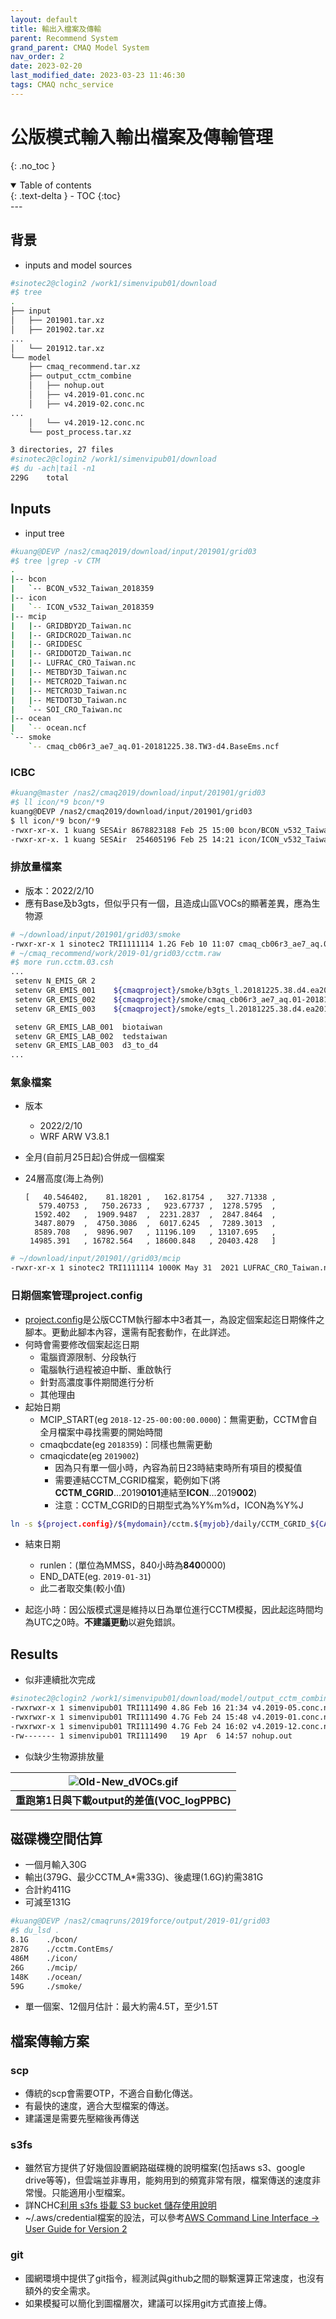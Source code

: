 ```yaml
---
layout: default
title: 輸出入檔案及傳輸
parent: Recommend System
grand_parent: CMAQ Model System
nav_order: 2
date: 2023-02-20
last_modified_date: 2023-03-23 11:46:30
tags: CMAQ nchc_service
---
```


# 公版模式輸入輸出檔案及傳輸管理
{: .no_toc }

<details open markdown="block">
  <summary>
    Table of contents
  </summary>
  {: .text-delta }
- TOC
{:toc}
</details>
---

## 背景

- inputs and model sources

```bash
#sinotec2@clogin2 /work1/simenvipub01/download
#$ tree
.
├── input
│   ├── 201901.tar.xz
│   ├── 201902.tar.xz
...
│   └── 201912.tar.xz
└── model
    ├── cmaq_recommend.tar.xz
    ├── output_cctm_combine
    │   ├── nohup.out
    │   ├── v4.2019-01.conc.nc
    │   ├── v4.2019-02.conc.nc
...
    │   └── v4.2019-12.conc.nc
    └── post_process.tar.xz

3 directories, 27 files
#sinotec2@clogin2 /work1/simenvipub01/download
#$ du -ach|tail -n1
229G    total
```

## Inputs

- input tree

```bash
#kuang@DEVP /nas2/cmaq2019/download/input/201901/grid03
#$ tree |grep -v CTM
.
|-- bcon
|   `-- BCON_v532_Taiwan_2018359
|-- icon
|   `-- ICON_v532_Taiwan_2018359
|-- mcip
|   |-- GRIDBDY2D_Taiwan.nc
|   |-- GRIDCRO2D_Taiwan.nc
|   |-- GRIDDESC
|   |-- GRIDDOT2D_Taiwan.nc
|   |-- LUFRAC_CRO_Taiwan.nc
|   |-- METBDY3D_Taiwan.nc
|   |-- METCRO2D_Taiwan.nc
|   |-- METCRO3D_Taiwan.nc
|   |-- METDOT3D_Taiwan.nc
|   `-- SOI_CRO_Taiwan.nc
|-- ocean
|   `-- ocean.ncf
`-- smoke
    `-- cmaq_cb06r3_ae7_aq.01-20181225.38.TW3-d4.BaseEms.ncf
```

### ICBC

```bash
#kuang@master /nas2/cmaq2019/download/input/201901/grid03
#$ ll icon/*9 bcon/*9
kuang@DEVP /nas2/cmaq2019/download/input/201901/grid03
$ ll icon/*9 bcon/*9
-rwxr-xr-x. 1 kuang SESAir 8678823188 Feb 25 15:00 bcon/BCON_v532_Taiwan_2018359
-rwxr-xr-x. 1 kuang SESAir  254605196 Feb 25 14:21 icon/ICON_v532_Taiwan_2018359
```

### 排放量檔案
- 版本：2022/2/10
- 應有Base及b3gts，但似乎只有一個，且造成山區VOCs的顯著差異，應為生物源

```bash
# ~/download/input/201901/grid03/smoke
-rwxr-xr-x 1 sinotec2 TRI1111114 1.2G Feb 10 11:07 cmaq_cb06r3_ae7_aq.01-20181225.38.TW3-d4.BaseEms.tar.gz
# ~/cmaq_recommend/work/2019-01/grid03/cctm.raw
#$ more run.cctm.03.csh
...
 setenv N_EMIS_GR 2
 setenv GR_EMIS_001    ${cmaqproject}/smoke/b3gts_l.20181225.38.d4.ea2019_d4.ncf
 setenv GR_EMIS_002    ${cmaqproject}/smoke/cmaq_cb06r3_ae7_aq.01-20181225.38.TW3-d4.ContEms.ncf
 setenv GR_EMIS_003    ${cmaqproject}/smoke/egts_l.20181225.38.d4.ea2019_d4.ncf

 setenv GR_EMIS_LAB_001  biotaiwan
 setenv GR_EMIS_LAB_002  tedstaiwan
 setenv GR_EMIS_LAB_003  d3_to_d4
...
```

### 氣象檔案

- 版本
  - 2022/2/10
  - WRF ARW V3.8.1
- 全月(自前月25日起)合併成一個檔案
- 24層高度(海上為例)

      [   40.546402,    81.18201 ,   162.81754 ,   327.71338 ,
         579.40753 ,   750.26733 ,   923.67737 ,  1278.5795  ,
        1592.402   ,  1909.9487  ,  2231.2837  ,  2847.8464  ,
        3487.8079  ,  4750.3086  ,  6017.6245  ,  7289.3013  ,
        8589.708   ,  9896.907   , 11196.109   , 13107.695   ,
       14985.391   , 16782.564   , 18600.848   , 20403.428   ]


```bash
# ~/download/input/201901//grid03/mcip
-rwxr-xr-x 1 sinotec2 TRI1111114 1000K May 31  2021 LUFRAC_CRO_Taiwan.nc
```
### 日期個案管理project.config
- [project.config](https://sinotec2.github.io/Focus-on-Air-Quality/GridModels/TWNEPA_RecommCMAQ/exec/#2-模擬案例與時間projectconfig)是公版CCTM執行腳本中3者其一，為設定個案起迄日期條件之腳本。更動此腳本內容，還需有配套動作，在此詳述。
- 何時會需要修改個案起迄日期
  - 電腦資源限制、分段執行
  - 電腦執行過程被迫中斷、重啟執行
  - 針對高濃度事件期間進行分析
  - 其他理由
- 起始日期
  - MCIP_START(eg `2018-12-25-00:00:00.0000`)：無需更動，CCTM會自全月檔案中尋找需要的開始時間
  - cmaqbcdate(eg `2018359`)：同樣也無需更動
  - cmaqicdate(eg `2019002`)
    - 因為只有單一個小時，內容為前日23時結束時所有項目的模擬值
    - 需要連結CCTM_CGRID檔案，範例如下(將**CCTM_CGRID**...2019**0101**連結至**ICON**...2019**002**)
    - 注意：CCTM_CGRID的日期型式為%Y%m%d，ICON為%Y%J

```bash
ln -s ${project.config}/${mydomain}/cctm.${myjob}/daily/CCTM_CGRID_${CAS}_20190101.nc ${cmaqproject}/${mydomain}/icon/ICON_${CAS}_2019002
```  
- 結束日期
  - runlen：(單位為MMSS，840小時為**840**0000)
  - END_DATE(eg. `2019-01-31`)
  - 此二者取交集(較小值)

- 起迄小時：因公版模式還是維持以日為單位進行CCTM模擬，因此起迄時間均為UTC之0時。**不建議更動**以避免錯誤。
## Results
- 似非連續批次完成

```bash
#sinotec2@clogin2 /work1/simenvipub01/download/model/output_cctm_combine
-rwxrwxr-x 1 simenvipub01 TRI111490 4.8G Feb 16 21:34 v4.2019-05.conc.nc
-rwxrwxr-x 1 simenvipub01 TRI111490 4.7G Feb 24 15:48 v4.2019-01.conc.nc
-rwxrwxr-x 1 simenvipub01 TRI111490 4.7G Feb 24 16:02 v4.2019-12.conc.nc
-rw------- 1 simenvipub01 TRI111490   19 Apr  6 14:57 nohup.out
```
- 似缺少生物源排放量

| ![Old-New_dVOCs.gif](../../assets/images/Old-New_dVOCs.gif) |
|:--:|
| <b>重跑第1日與下載output的差值(VOC_logPPBC)</b>|

## 磁碟機空間估算
- 一個月輸入30G
- 輸出(379G、最少CCTM_A*需33G)、後處理(1.6G)約需381G
- 合計約411G
- 可減至131G

```bash
#kuang@DEVP /nas2/cmaqruns/2019force/output/2019-01/grid03
#$ du_lsd .
8.1G    ./bcon/
287G    ./cctm.ContEms/
486M    ./icon/
26G     ./mcip/
148K    ./ocean/
59G     ./smoke/
```

- 單一個案、12個月估計：最大約需4.5T，至少1.5T

## 檔案傳輸方案

### scp

- 傳統的scp會需要OTP，不適合自動化傳送。
- 有最快的速度，適合大型檔案的傳送。
- 建議還是需要先壓縮後再傳送

### s3fs

- 雖然官方提供了好幾個設置網路磁碟機的說明檔案(包括aws s3、google drive等等)，但雲端並非專用，能夠用到的頻寬非常有限，檔案傳送的速度非常慢。只能適用小型檔案。
- 詳NCHC[利用 s3fs 掛載 S3 bucket 儲存使用說明](https://iservice.nchc.org.tw/download_file.php?f=BKLavuxfqIbbhpoWDidwFNkhwCvMFdKZFi5R94gI_b2NmqXxUH5S59lqbpAsUptGNdOMn6RLqs3mDwkFqjbo0g)
- ~/.aws/credential檔案的設法，可以參考[AWS Command Line Interface -> User Guide for Version 2](https://docs.aws.amazon.com/cli/latest/userguide/cli-configure-files.html)

### git

- 國網環境中提供了git指令，經測試與github之間的聯繫還算正常速度，也沒有額外的安全需求。
- 如果模擬可以簡化到圖檔層次，建議可以採用git方式直接上傳。